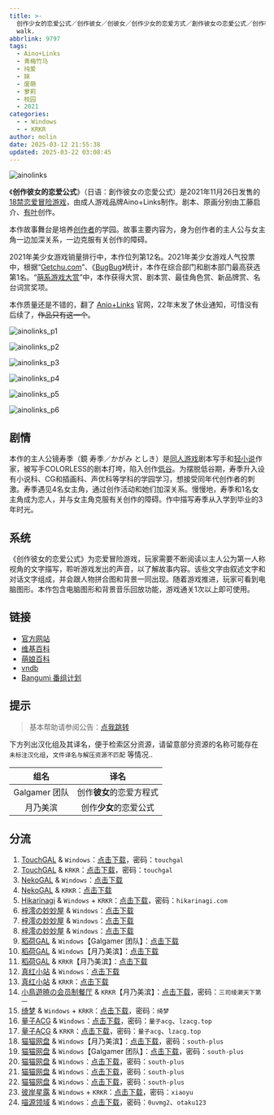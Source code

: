 ```yaml
---
title: >-
  创作少女的恋爱公式／创作彼女／创彼女／创作少女的恋爱方式／創作彼女の恋愛公式／创作彼女的恋爱方程式／Create girls → started to
  walk.
abbrlink: 9797
tags:
  - Aino+Links
  - 青梅竹马
  - 纯爱
  - 妹
  - 废萌
  - 萝莉
  - 校园
  - 2021
categories:
  - - Windows
  - - KRKR
author: molin
date: 2025-03-12 21:55:38
updated: 2025-03-22 03:08:45
---
```


![ainolinks](https://static.saop.cc/vns/img/ainolinks.webp)

《**创作彼女的恋爱公式**》（日语：創作彼女の恋愛公式）是2021年11月26日发售的[18禁](https://zh.wikipedia.org/wiki/日本成人遊戲)[恋爱冒险游戏](https://zh.wikipedia.org/wiki/戀愛冒險遊戲)，由成人游戏品牌Aino+Links制作。剧本、原画分别由工藤启介、[有叶](https://zh.wikipedia.org/w/index.php?title=有叶&action=edit&redlink=1)创作。

本作故事舞台是培养[创作者](https://zh.wikipedia.org/wiki/創作者)的学园。故事主要内容为，身为创作者的主人公与女主角一边加深关系，一边克服有关创作的障碍。

2021年美少女游戏销量排行中，本作位列第12名。2021年美少女游戏人气投票中，根据“[Getchu.com](https://zh.wikipedia.org/wiki/Getchu.com)”、《[BugBug](https://zh.wikipedia.org/wiki/BugBug)》统计，本作在综合部门和剧本部门最高获选第1名。“[萌系游戏大赏](https://zh.wikipedia.org/wiki/萌系遊戲大賞)”中，本作获得大赏、剧本赏、最佳角色赏、新品牌赏、名台词赏奖项。

本作质量还是不错的，翻了 [Anio+Links](http://ainolinks.com/) 官网，22年末发了休业通知，可惜没有后续了，~~作品只有这一个~~。

<!-- more -->

![ainolinks_p1](https://static.saop.cc/vns/img/ainolinks_p1.webp)

![ainolinks_p2](https://static.saop.cc/vns/img/ainolinks_p2.webp)

![ainolinks_p3](https://static.saop.cc/vns/img/ainolinks_p3.webp)

![ainolinks_p4](https://static.saop.cc/vns/img/ainolinks_p4.webp)

![ainolinks_p5](https://static.saop.cc/vns/img/ainolinks_p5.webp)

![ainolinks_p6](https://static.saop.cc/vns/img/ainolinks_p6.webp)

## 剧情

本作的主人公镜寿季（鏡 寿季／かがみ としき）是[同人游戏](https://zh.wikipedia.org/wiki/同人游戏)剧本写手和[轻小说](https://zh.wikipedia.org/wiki/轻小说)作家，被写手COLORLESS的剧本打垮，陷入创作[低谷](https://zh.wikipedia.org/w/index.php?title=低谷&action=edit&redlink=1)。为摆脱低谷期，寿季升入设有小说科、CG和插画科、声优科等学科的学园学习，想接受同年代创作者的刺激。寿季遇见4名女主角，通过创作活动和她们加深关系。慢慢地，寿季和1名女主角成为恋人，并与女主角克服有关创作的障碍。作中描写寿季从入学到毕业的3年时光。

## 系统

《创作彼女的恋爱公式》为恋爱冒险游戏，玩家需要不断阅读以主人公为第一人称视角的文字描写，聆听游戏发出的声音，以了解故事内容。该些文字由叙述文字和对话文字组成，并会跟人物拼合图和背景一同出现。随着游戏推进，玩家可看到电脑图形。本作包含电脑图形和背景音乐回放功能，游戏通关1次以上即可使用。

## 链接

- [官方网站](http://ainolinks.com/)
- [维基百科](https://zh.wikipedia.org/wiki/%E5%88%9B%E4%BD%9C%E5%BD%BC%E5%A5%B3%E7%9A%84%E6%81%8B%E7%88%B1%E5%85%AC%E5%BC%8F)
- [萌娘百科](https://zh.moegirl.org.cn/zh-hans/%E5%88%9B%E4%BD%9C%E5%B0%91%E5%A5%B3%E7%9A%84%E6%81%8B%E7%88%B1%E5%85%AC%E5%BC%8F)
- [vndb](https://vndb.org/v31136)
- [Bangumi 番组计划](https://bgm.tv/subject/336983)

## 提示

> 基本帮助请参阅公告：[点我跳转](/p/announcement/)

下方列出汉化组及其译名，便于检索区分资源，请留意部分资源的名称可能存在 `未标注汉化组`，`文件译名与解压资源不匹配` 等情况..

|     组名      |           译名           |
| :-----------: | :----------------------: |
| Galgamer 团队 | 创作**彼女**的恋爱方程式 |
|   月乃美滨    |  创作**少女**的恋爱公式  |

## 分流

1. [TouchGAL](https://www.touchgal.us/) & `Windows`：[点击下载](https://pan.touchgal.net/s/YP37Fa)，密码：`touchgal`
2. [TouchGAL](https://www.touchgal.us/) & `KRKR`：[点击下载](https://pan.touchgal.net/s/QArQS6)，密码：`touchgal`
3. [NekoGAL](https://www.nekogal.com/) & `Windows`：[点击下载](https://pan.nekogal.top/s/10pIn)
4. [NekoGAL](https://www.nekogal.com/) & `KRKR`：[点击下载](https://pan.nekogal.top/s/WzkiO)
5. [Hikarinagi](https://www.hikarinagi.net/) & `Windows` + `KRKR`：[点击下载](https://pan.yurari.moe/s/5pRuQ)，密码：`hikarinagi.com`
6. [梓澪の妙妙屋](https://zi0.cc/) & `Windows`：[点击下载](https://zi0.cc/%E5%90%88%E9%9B%86%E7%B3%BB%E5%88%97/%E6%B1%89%E5%8C%96galgame%E5%90%88%E9%9B%86/2024/06/[Aino+Links]%20%E5%89%B5%E4%BD%9C%E5%BD%BC%E5%A5%B3%E3%81%AE%E6%81%8B%E6%84%9B%E5%85%AC%E5%BC%8F%20%E5%88%9B%E4%BD%9C%E5%B0%91%E5%A5%B3%E7%9A%84%E6%81%8B%E7%88%B1%E5%85%AC%E5%BC%8F%20%E5%88%9B%E4%BD%9C%E5%BD%BC%E5%A5%B3%E7%9A%84%E6%81%8B%E7%88%B1%E6%96%B9%E7%A8%8B%E5%BC%8F%20[%E6%9C%88%E4%B9%83%E7%BE%8E%E6%BB%A8%E6%B1%89%E5%8C%96%E7%BB%84].zip)
7. [梓澪の妙妙屋](https://zi0.cc/) & `Windows`：[点击下载](https://zi0.cc/%E5%90%88%E9%9B%86%E7%B3%BB%E5%88%97/%E5%8D%97+GalGame%E6%B1%89%E5%8C%96%E5%8C%BA%E5%85%A8%E5%8C%BA%E8%B5%84%E6%BA%90%E5%A4%87%E4%BB%BD/05/[Aino%EF%BC%8BLinks]%20%E5%89%B5%E4%BD%9C%E5%BD%BC%E5%A5%B3%E3%81%AE%E6%81%8B%E6%84%9B%E5%85%AC%E5%BC%8F%20%20%E5%88%9B%E4%BD%9C%E5%BD%BC%E5%A5%B3%E7%9A%84%E6%81%8B%E7%88%B1%E6%96%B9%E7%A8%8B%E5%BC%8F%20V2%E6%B1%89%E5%8C%96%E7%A1%AC%E7%9B%98%E7%89%88[Galgamer%E5%9B%A2%E9%98%9F%E6%B1%89%E5%8C%96%E7%BB%84].zip)
8. [梓澪の妙妙屋](https://zi0.cc/) & `Windows`：[点击下载](https://zi0.cc/%E5%90%88%E9%9B%86%E7%B3%BB%E5%88%97/%E6%B1%89%E5%8C%96galgame%E4%BC%9A%E7%A4%BE%E5%90%88%E9%9B%86/%E6%9D%82%E9%A1%B9%E7%9B%AE%E5%90%88%E9%9B%86%E6%B1%89%E5%8C%96%E7%89%88%E9%83%A8%E5%88%86/[211126][Aino%EF%BC%8BLinks]%20%E5%89%B5%E4%BD%9C%E5%BD%BC%E5%A5%B3%E3%81%AE%E6%81%8B%E6%84%9B%E5%85%AC%E5%BC%8F.rar)
9. [稻荷GAL](https://inarigal.com/) & `Windows`【Galgamer 团队】：[点击下载](https://tele.zrflie.top/PC-2/%E5%88%9B%E4%BD%9C%E5%BD%BC%E5%A5%B3%E7%9A%84%E6%81%8B%E7%88%B1%E5%85%AC%E5%BC%8F.rar)
10. [稻荷GAL](https://inarigal.com/) & `Windows`【月乃美滨】：[点击下载](https://tele.zrflie.top/PC-2/%E5%88%9B%E4%BD%9C%E5%B0%91%E5%A5%B3%E7%9A%84%E6%81%8B%E7%88%B1%E5%85%AC%E5%BC%8F.rar)
11. [稻荷GAL](https://inarigal.com/) & `KRKR`【月乃美滨】：[点击下载](https://tele.zrflie.top/KRKR/%E5%88%9B%E4%BD%9C%E5%B0%91%E5%A5%B3%E7%9A%84%E6%81%8B%E7%88%B1%E5%85%AC%E5%BC%8F_%E6%9C%88%E4%B9%83%E7%BE%8E%E6%BB%A8.rar)
12. [真红小站](https://www.shinnku.com/) & `Windows`：[点击下载](https://dl.oo0o.ooo/file/shinnku/zd/2023/%5B211126%5D%5BAino%EF%BC%8BLinks%5D%20%E5%89%B5%E4%BD%9C%E5%BD%BC%E5%A5%B3%E3%81%AE%E6%81%8B%E6%84%9B%E5%85%AC%E5%BC%8F.rar)
13. [真红小站](https://www.shinnku.com/) & `KRKR`：[点击下载](https://dl.oo0o.ooo/file/shinnku/zd/2001-2500/%5B211126%5D%5BAino%EF%BC%8BLinks%5D%20%E5%89%B5%E4%BD%9C%E5%BD%BC%E5%A5%B3%E3%81%AE%E6%81%8B%E6%84%9B%E5%85%AC%E5%BC%8F.rar)
14. [小鳥遊暁の会员制餐厅](https://t-satoru.top/) & `KRKR`【月乃美滨】：[点击下载](https://pan.t-satoru.top/d/s3b/TP/%E5%88%9B%E4%BD%9C%E5%B0%91%E5%A5%B3%E7%9A%84%E6%81%8B%E7%88%B1%E5%85%AC%E5%BC%8F/KR_%E6%9C%88%E4%B9%83%E7%BE%8E%E6%BB%A8%E6%B1%89%E5%8C%96%E7%BB%84_%E5%88%9B%E4%BD%9C%E5%B0%91%E5%A5%B3%E7%9A%84%E6%81%8B%E7%88%B1%E5%85%AC%E5%BC%8F_od.rar)，密码：`三司绫濑天下第一`
15. [绮梦](https://acgs.one/) & `Windows` + `KRKR`：[点击下载](https://game.acgs.one/game/205.html)，密码：`绮梦`
16. [量子ACG](https://lzacg.org/) & `Windows`：[点击下载](https://lzacg.org/6106)，密码：`量子acg`、`lzacg.top`
17. [量子ACG](https://lzacg.org/) & `KRKR`：[点击下载](https://lzacg.org/7655)，密码：`量子acg`、`lzacg.top`
18. [猫猫网盘](https://sakiko.de/) & `Windows`【月乃美滨】：[点击下载](https://sakiko.de/d/GalGame/SP%E5%90%8E%E7%AB%AF1%5BGalGame%E5%88%86%E5%8C%BA%5D/%E6%B1%89%E5%8C%96%E6%B8%B8%E6%88%8F%E6%9C%88%E4%BB%BD%E5%90%88%E9%9B%86-%E7%A6%BB%E6%95%A3/2024%E5%B9%B4%E6%B1%89%E5%8C%96%E5%90%88%E9%9B%86/06/%E6%96%B0%E6%B1%89%E5%8C%96%E4%BD%9C%E5%93%81/%5BAino%2BLinks%5D%20%E5%89%B5%E4%BD%9C%E5%BD%BC%E5%A5%B3%E3%81%AE%E6%81%8B%E6%84%9B%E5%85%AC%E5%BC%8F%20%E5%88%9B%E4%BD%9C%E5%B0%91%E5%A5%B3%E7%9A%84%E6%81%8B%E7%88%B1%E5%85%AC%E5%BC%8F%20%E5%88%9B%E4%BD%9C%E5%BD%BC%E5%A5%B3%E7%9A%84%E6%81%8B%E7%88%B1%E6%96%B9%E7%A8%8B%E5%BC%8F%20%5B%E6%9C%88%E4%B9%83%E7%BE%8E%E6%BB%A8%E6%B1%89%E5%8C%96%E7%BB%84%5D/%5BAino%2BLinks%5D%20%E5%89%B5%E4%BD%9C%E5%BD%BC%E5%A5%B3%E3%81%AE%E6%81%8B%E6%84%9B%E5%85%AC%E5%BC%8F%20%E5%88%9B%E4%BD%9C%E5%B0%91%E5%A5%B3%E7%9A%84%E6%81%8B%E7%88%B1%E5%85%AC%E5%BC%8F%20%E5%88%9B%E4%BD%9C%E5%BD%BC%E5%A5%B3%E7%9A%84%E6%81%8B%E7%88%B1%E6%96%B9%E7%A8%8B%E5%BC%8F%20%5B%E6%9C%88%E4%B9%83%E7%BE%8E%E6%BB%A8%E6%B1%89%E5%8C%96%E7%BB%84%5D.rar)，密码：`south-plus`
19. [猫猫网盘](https://sakiko.de/) & `Windows`【Galgamer 团队】：[点击下载](https://sakiko.de/d/GalGame/SP%E5%90%8E%E7%AB%AF1%5BGalGame%E5%88%86%E5%8C%BA%5D/%E5%8D%97%2BGalGame%E6%B1%89%E5%8C%96%E5%8C%BA%E5%85%A8%E5%8C%BA%E5%A4%87%E4%BB%BD%E5%90%88%E9%9B%86%5B%E9%87%8D%E5%8E%8B%5D-%E7%A6%BB%E6%95%A3/%E7%AC%AC%E4%B8%80%E8%BD%AE-Part3/Main/%5BAino%EF%BC%8BLinks%5D%20%E5%89%B5%E4%BD%9C%E5%BD%BC%E5%A5%B3%E3%81%AE%E6%81%8B%E6%84%9B%E5%85%AC%E5%BC%8F%20%20%E5%88%9B%E4%BD%9C%E5%BD%BC%E5%A5%B3%E7%9A%84%E6%81%8B%E7%88%B1%E6%96%B9%E7%A8%8B%E5%BC%8F%20V2%E6%B1%89%E5%8C%96%E7%A1%AC%E7%9B%98%E7%89%88%5BGalgamer%E5%9B%A2%E9%98%9F%E6%B1%89%E5%8C%96%E7%BB%84%5D/%5BAino%EF%BC%8BLinks%5D%20%E5%89%B5%E4%BD%9C%E5%BD%BC%E5%A5%B3%E3%81%AE%E6%81%8B%E6%84%9B%E5%85%AC%E5%BC%8F%20%20%E5%88%9B%E4%BD%9C%E5%BD%BC%E5%A5%B3%E7%9A%84%E6%81%8B%E7%88%B1%E6%96%B9%E7%A8%8B%E5%BC%8F%20V2%E6%B1%89%E5%8C%96%E7%A1%AC%E7%9B%98%E7%89%88%5BGalgamer%E5%9B%A2%E9%98%9F%E6%B1%89%E5%8C%96%E7%BB%84%5D.rar)，密码：`south-plus`
20. [猫猫网盘](https://sakiko.de/) & `Windows`：[点击下载](https://sakiko.de/d/GalGame/SP%E5%90%8E%E7%AB%AF1%5BGalGame%E5%88%86%E5%8C%BA%5D/%E6%B1%89%E5%8C%96%E6%B8%B8%E6%88%8F%E6%9C%88%E4%BB%BD%E5%90%88%E9%9B%86-%E7%A6%BB%E6%95%A3/2023%E5%B9%B4%E6%B1%89%E5%8C%96%E5%90%88%E9%9B%86/12%E6%9C%88/%E6%97%A7%E6%B1%89%E5%8C%96%E4%BD%9C%E5%93%81/%5BAino%2BLinks%5D%20%E5%89%B5%E4%BD%9C%E5%BD%BC%E5%A5%B3%E3%81%AE%E6%81%8B%E6%84%9B%E5%85%AC%E5%BC%8F%20%E5%88%9B%E4%BD%9C%E5%BD%BC%E5%A5%B3%E7%9A%84%E6%81%8B%E7%88%B1%E6%96%B9%E7%A8%8B%E5%BC%8F/%5BAino%2BLinks%5D%20%E5%89%B5%E4%BD%9C%E5%BD%BC%E5%A5%B3%E3%81%AE%E6%81%8B%E6%84%9B%E5%85%AC%E5%BC%8F%20%E5%88%9B%E4%BD%9C%E5%BD%BC%E5%A5%B3%E7%9A%84%E6%81%8B%E7%88%B1%E6%96%B9%E7%A8%8B%E5%BC%8F.rar)，密码：`south-plus`
21. [猫猫网盘](https://sakiko.de/) & `Windows`：[点击下载](https://sakiko.de/d/GalGame/SP%E5%90%8E%E7%AB%AF1%5BGalGame%E5%88%86%E5%8C%BA%5D/%E7%BB%88%E7%82%B9%E6%B1%89%E5%8C%96%E9%87%8D%E6%95%B4v2%E7%89%88-%E7%A6%BB%E6%95%A3/%E6%9C%AC%E4%BD%93-Part1/%5BAino%2BLinks%5D%20%E5%89%B5%E4%BD%9C%E5%BD%BC%E5%A5%B3%E3%81%AE%E6%81%8B%E6%84%9B%E5%85%AC%E5%BC%8F%20%E5%88%9B%E4%BD%9C%E5%BD%BC%E5%A5%B3%E7%9A%84%E6%81%8B%E7%88%B1%E6%96%B9%E7%A8%8B%E5%BC%8F.rar)，密码：`south-plus`
22. [猫猫网盘](https://sakiko.de/) & `Windows`：[点击下载](https://sakiko.de/d/GalGame/SP%E5%90%8E%E7%AB%AF1%5BGalGame%E5%88%86%E5%8C%BA%5D/%E7%BB%88%E7%82%B9%E6%B1%89%E5%8C%96%E9%87%8D%E6%95%B4v2%E7%89%88-%E7%A6%BB%E6%95%A3/%E6%9C%AC%E4%BD%93-Part3/%5BAino%2BLinks%5D%20%E5%89%B5%E4%BD%9C%E5%BD%BC%E5%A5%B3%E3%81%AE%E6%81%8B%E6%84%9B%E5%85%AC%E5%BC%8F%20%E5%88%9B%E4%BD%9C%E5%BD%BC%E5%A5%B3%E7%9A%84%E6%81%8B%E7%88%B1%E6%96%B9%E7%A8%8B%E5%BC%8F.rar)，密码：`south-plus`
23. [彼岸星露](https://yugal.cc/) & `Windows` + `KRKR`：[点击下载](https://seve.yugal.cc/archives/37.html)，密码：`xiaoyu`
24. [喵源领域](https://www.nekotaku.me/) & `Windows`：[点击下载](https://cloud.moelinks.net/s/p56HN)，密码：`0uvmg2`、`otaku123`
